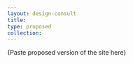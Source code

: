 ```yaml
---
layout: design-consult
title: 
type: proposed
collection: 
---
```


{Paste proposed version of the site here}